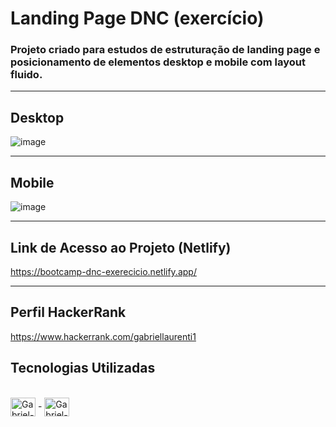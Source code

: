# Landing Page DNC (exercício)

### Projeto criado para estudos de estruturação de landing page e posicionamento de elementos desktop e mobile com layout fluido.

<hr>

## Desktop 

![image](https://user-images.githubusercontent.com/81561554/228985475-cac07b51-3ef7-4cfe-944d-aebcbd4cfb50.png)

<hr>

## Mobile

![image](https://user-images.githubusercontent.com/81561554/228986023-7b9586e8-95c8-4b1c-9971-e53fab32d840.png)

<hr>

## Link de Acesso ao Projeto (Netlify)

https://bootcamp-dnc-exerecicio.netlify.app/

<hr> 

## Perfil HackerRank
https://www.hackerrank.com/gabriellaurenti1

## Tecnologias Utilizadas

<div style="display: inline_block"><br>
  <img align="center" alt="Gabriel-HTML" height="30" width="40" src="https://cdn.jsdelivr.net/gh/devicons/devicon/icons/html5/html5-original.svg"> -
  <img align="center" alt="Gabriel-CSS" height="30" width="40" src="https://cdn.jsdelivr.net/gh/devicons/devicon/icons/css3/css3-original.svg">
</div>

